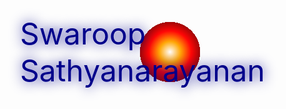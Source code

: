 <html lang="en">
<head>
  <meta charset="UTF-8" />
  <meta name="viewport" content="width=device-width, initial-scale=1.0"/>
  <title>Swaroop Sathyanarayanan</title>
  <style>
    * { margin: 0; padding: 0; box-sizing: border-box; }

    html, body {
      height: 100%;
      overflow: hidden;
      background: black;
      color: white;
      font-family: 'Orbitron', sans-serif;
    }

    canvas {
      position: absolute;
      top: 0;
      left: 0;
      z-index: -2;
    }

    .name {
      position: absolute;
      top: 50%;
      left: 50%;
      transform: translate(-50%, -50%);
      font-size: 3rem;
      color: darkblue;
      text-shadow: 0 0 20px darkblue;
      animation: pulse 2s infinite;
      z-index: 10;
    }

    @keyframes pulse {
      0%, 100% { text-shadow: 0 0 20px darkblue; }
      50% { text-shadow: 0 0 40px darkblue; }
    }

    #explosion {
      position: absolute;
      top: 50%;
      left: 50%;
      transform: translate(-50%, -50%) scale(0);
      width: 1000px;
      height: 1000px;
      background: radial-gradient(circle, white, orange, red, darkred, black);
      border-radius: 50%;
      animation: explode 2s ease-out forwards;
      z-index: 5;
    }

    @keyframes explode {
      0% { transform: translate(-50%, -50%) scale(0); opacity: 1; }
      80% { transform: translate(-50%, -50%) scale(1.4); opacity: 0.7; }
      100% { transform: translate(-50%, -50%) scale(1.7); opacity: 0; }
    }
  </style>
</head>
<body>
  <canvas id="stars"></canvas>
  <div id="explosion"></div>
  <div class="name">Swaroop Sathyanarayanan</div>

  <script>
    // Starfield
    const canvas = document.getElementById('stars');
    const ctx = canvas.getContext('2d');
    let stars = [];

    function resizeCanvas() {
      canvas.width = window.innerWidth;
      canvas.height = window.innerHeight;
    }

    window.addEventListener('resize', resizeCanvas);
    resizeCanvas();

    function createStars(count) {
      stars = [];
      for (let i = 0; i < count; i++) {
        stars.push({
          x: Math.random() * canvas.width,
          y: Math.random() * canvas.height,
          r: Math.random() * 2 + 1,
          alpha: Math.random(),
        });
      }
    }

    function drawStars() {
      ctx.clearRect(0, 0, canvas.width, canvas.height);
      for (const star of stars) {
        ctx.beginPath();
        ctx.arc(star.x, star.y, star.r, 0, 2 * Math.PI);
        ctx.fillStyle = `rgba(255, 255, 255, ${star.alpha})`;
        ctx.fill();
      }
    }

    function animateStars() {
      for (const star of stars) {
        star.alpha += (Math.random() - 0.5) * 0.05;
        star.alpha = Math.max(0.2, Math.min(1, star.alpha));
      }
    }

    function draw() {
      animateStars();
      drawStars();
      requestAnimationFrame(draw);
    }

    createStars(1000);
    draw();

    // Random Meteors
    function spawnMeteor() {
      const meteor = document.createElement('div');
      meteor.style.position = 'absolute';
      meteor.style.width = '6px';
      meteor.style.height = '160px';
      meteor.style.background = 'linear-gradient(white, transparent)';
      meteor.style.top = `${Math.random() * window.innerHeight * 0.5}px`;
      meteor.style.left = `${Math.random() * window.innerWidth}px`;
      meteor.style.transform = 'rotate(45deg)';
      meteor.style.zIndex = 1;
      meteor.style.opacity = 0.9;
      meteor.style.transition = 'transform 1.2s linear, opacity 1.2s';

      document.body.appendChild(meteor);

      setTimeout(() => {
        meteor.style.transform += ' translateY(500px)';
        meteor.style.opacity = 0;
      }, 10);

      setTimeout(() => {
        meteor.remove();
      }, 1200);
    }

    setInterval(spawnMeteor, 300); // way more meteors now
  </script>
</body>
</html>

